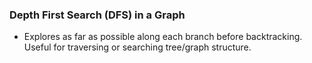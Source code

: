 ### Depth First Search (DFS) in a Graph
- Explores as far as possible along each branch before backtracking. Useful for traversing or searching tree/graph structure.